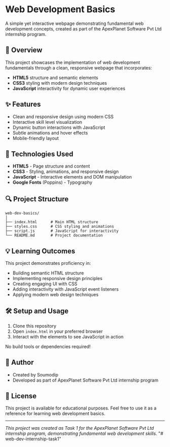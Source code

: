 # Web Development Basics

A simple yet interactive webpage demonstrating fundamental web development concepts, created as part of the ApexPlanet Software Pvt Ltd internship program.

## 📌 Overview

This project showcases the implementation of web development fundamentals through a clean, responsive webpage that incorporates:

- **HTML5** structure and semantic elements
- **CSS3** styling with modern design techniques
- **JavaScript** interactivity for dynamic user experiences

## ✨ Features

- Clean and responsive design using modern CSS
- Interactive skill level visualization
- Dynamic button interactions with JavaScript
- Subtle animations and hover effects
- Mobile-friendly layout

## 🧰 Technologies Used

- **HTML5** - Page structure and content
- **CSS3** - Styling, animations, and responsive design
- **JavaScript** - Interactive elements and DOM manipulation
- **Google Fonts** (Poppins) - Typography


## 🔍 Project Structure

```
web-dev-basics/
│
├── index.html      # Main HTML structure
├── styles.css      # CSS styling and animations
├── script.js       # JavaScript for interactivity
└── README.md       # Project documentation
```

## 💡 Learning Outcomes

This project demonstrates proficiency in:

- Building semantic HTML structure
- Implementing responsive design principles
- Creating engaging UI with CSS
- Adding interactivity with JavaScript event listeners
- Applying modern web design techniques

## 🛠️ Setup and Usage

1. Clone this repository
2. Open `index.html` in your preferred browser
3. Interact with the elements to see JavaScript in action

No build tools or dependencies required!

## 👤 Author

- Created by Soumodip
- Developed as part of ApexPlanet Software Pvt Ltd internship program

## 📄 License

This project is available for educational purposes. Feel free to use it as a reference for learning web development basics.

---

*This project was created as Task 1 for the ApexPlanet Software Pvt Ltd internship program, demonstrating fundamental web development skills.*
"# web-dev-internship-task1" 
